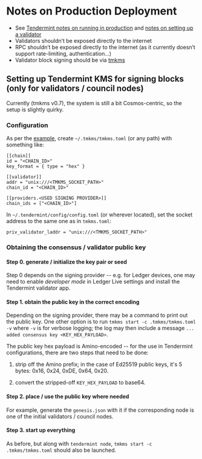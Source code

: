 # Notes on Production Deployment

- See [Tendermint notes on running in production](https://docs.tendermint.com/master/tendermint-core/running-in-production.html) and [notes on setting up a validator](https://docs.tendermint.com/master/tendermint-core/validators.html#setting-up-a-validator)
- Validators shouldn’t be exposed directly to the internet
- RPC shouldn’t be exposed directly to the internet (as it currently doesn’t support rate-limiting, authentication…)
- Validator block signing should be via [tmkms](https://github.com/iqlusioninc/tmkms)

## Setting up Tendermint KMS for signing blocks (only for validators / council nodes)
Currently (tmkms v0.7), the system is still a bit Cosmos-centric, so the setup is slightly quirky.

### Configuration
As per the [example](https://github.com/iqlusioninc/tmkms/blob/develop/tmkms.toml.example), create `~/.tmkms/tmkms.toml` (or any path) with something like:

```
[[chain]]
id = "<CHAIN_ID>"
key_format = { type = "hex" }

[[validator]]
addr = "unix:///<TMKMS_SOCKET_PATH>"
chain_id = "<CHAIN_ID>"

[[providers.<USED SIGNING PROVIDER>]]
chain_ids = ["<CHAIN_ID>"]
```

In `~/.tendermint/config/config.toml` (or wherever located), set the socket address to the same one as in `tmkms.toml`:

```
priv_validator_laddr = "unix:///<TMKMS_SOCKET_PATH>"
```

### Obtaining the consensus / validator public key

#### Step 0. generate / initialize the key pair or seed
Step 0 depends on the signing provider -- e.g. for Ledger devices, one may need to enable *developer mode* in Ledger Live settings and install the Tendermint validator app.

#### Step 1. obtain the public key in the correct encoding
Depending on the signing provider, there may be a command to print out the public key. One other option is to run `tmkms start -c .tmkms/tmkms.toml -v` where `-v` is for verbose logging; the log may then include a message `... added consensus key <KEY_HEX_PAYLOAD>`.

The public key hex payload is Amino-encoded -- for the use in Tendermint configurations, there are two steps that need to be done:

1. strip off the Amino prefix; in the case of Ed25519 public keys, it's 5 bytes: 0x16, 0x24, 0xDE, 0x64, 0x20.

2. convert the stripped-off `KEY_HEX_PAYLOAD` to base64.

#### Step 2. place / use the public key where needed
For example, generate the `genesis.json` with it if the corresponding node is one of the initial validators / council nodes.

#### Step 3. start up everything
As before, but along with `tendermint node`, `tmkms start -c .tmkms/tmkms.toml` should also be launched.